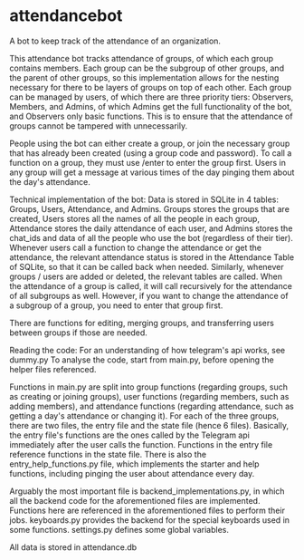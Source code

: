 # attendancebot
A bot to keep track of the attendance of an organization.

This attendance bot tracks attendance of groups, of which each group contains members. Each group can be the subgroup of other groups, and the parent of other groups, so this implementation allows for the nesting necessary for there to be layers of groups on top of each other. Each group can be managed by users, of which there are three priority tiers: Observers, Members, and Admins, of which Admins get the full functionality of the bot, and Observers only basic functions. This is to ensure that the attendance of groups cannot be tampered with unnecessarily.

People using the bot can either create a group, or join the necessary group that has already been created (using a group code and password). To call a function on a group, they must use /enter to enter the group first. Users in any group will get a message at various times of the day pinging them about the day's attendance. 

Technical implementation of the bot:
Data is stored in SQLite in 4 tables: Groups, Users, Attendance, and Admins. Groups stores the groups that are created, Users stores all the names of all the people in each group, Attendance stores the daily attendance of each user, and Admins stores the chat_ids and data of all the people who use the bot (regardless of their tier). Whenever users call a function to change the attendance or get the attendance, the relevant attendance status is stored in the Attendance Table of SQLite, so that it can be called back when needed. Similarly, whenever groups / users are added or deleted, the relevant tables are called. When the attendance of a group is called, it will call recursively for the attendance of all subgroups as well. However, if you want to change the attendance of a subgroup of a group, you need to enter that group first.

There are functions for editing, merging groups, and transferring users between groups if those are needed.

Reading the code:
For an understanding of how telegram's api works, see dummy.py 
To analyse the code, start from main.py, before opening the helper files referenced.

Functions in main.py are split into group functions (regarding groups, such as creating or joining groups), user functions (regarding members, such as adding members), and attendance functions (regarding attendance, such as getting a day's attendance or changing it). For each of the three groups, there are two files, the entry file and the state file (hence 6 files). Basically, the entry file's functions are the ones called by the Telegram api immediately after the user calls the function. Functions in the entry file reference functions in the state file. There is also the entry_help_functions.py file, which implements the starter and help functions, including pinging the user about attendance every day. 

Arguably the most important file is backend_implementations.py, in which all the backend code for the aforementioned files are implemented. Functions here are referenced in the aforementioned files to perform their jobs. keyboards.py provides the backend for the special keyboards used in some functions. settings.py defines some global variables. 

All data is stored in attendance.db
